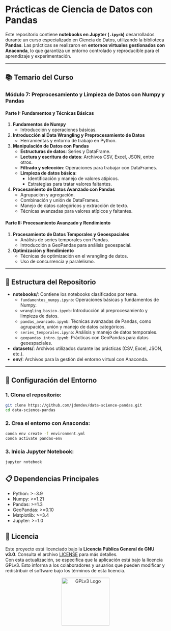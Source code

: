 # Prácticas de Ciencia de Datos con Pandas

Este repositorio contiene **notebooks en Jupyter (`.ipynb`)** desarrollados durante un curso especializado en Ciencia de Datos, utilizando la biblioteca **Pandas**. Las prácticas se realizaron en **entornos virtuales gestionados con Anaconda**, lo que garantiza un entorno controlado y reproducible para el aprendizaje y experimentación.

---

## 📚 Temario del Curso

### **Módulo 7: Preprocesamiento y Limpieza de Datos con Numpy y Pandas**

#### **Parte I: Fundamentos y Técnicas Básicas**
1. **Fundamentos de Numpy**
   - Introducción y operaciones básicas.
2. **Introducción al Data Wrangling y Preprocesamiento de Datos**
   - Herramientas y entorno de trabajo en Python.
3. **Manipulación de Datos con Pandas**
   - **Estructuras de datos**: Series y DataFrame.
   - **Lectura y escritura de datos**: Archivos CSV, Excel, JSON, entre otros.
   - **Filtrado y selección**: Operaciones para trabajar con DataFrames.
   - **Limpieza de datos básica**:
     - Identificación y manejo de valores atípicos.
     - Estrategias para tratar valores faltantes.
4. **Procesamiento de Datos Avanzado con Pandas**
   - Agrupación y agregación.
   - Combinación y unión de DataFrames.
   - Manejo de datos categóricos y extracción de texto.
   - Técnicas avanzadas para valores atípicos y faltantes.

#### **Parte II: Procesamiento Avanzado y Rendimiento**
1. **Procesamiento de Datos Temporales y Geoespaciales**
   - Análisis de series temporales con Pandas.
   - Introducción a GeoPandas para análisis geoespacial.
2. **Optimización y Rendimiento**
   - Técnicas de optimización en el wrangling de datos.
   - Uso de concurrencia y paralelismo.

---

## 📂 Estructura del Repositorio

- **notebooks/**: Contiene los notebooks clasificados por tema.
  - `fundamentos_numpy.ipynb`: Operaciones básicas y fundamentos de Numpy.
  - `wrangling_basico.ipynb`: Introducción al preprocesamiento y limpieza de datos.
  - `pandas_avanzado.ipynb`: Técnicas avanzadas de Pandas, como agrupación, unión y manejo de datos categóricos.
  - `series_temporales.ipynb`: Análisis y manejo de datos temporales.
  - `geopandas_intro.ipynb`: Prácticas con GeoPandas para datos geoespaciales.
- **datasets/**: Archivos utilizados durante las prácticas (CSV, Excel, JSON, etc.).
- **env/**: Archivos para la gestión del entorno virtual con Anaconda.

---

## 🚀 Configuración del Entorno

### 1. Clona el repositorio:
```bash
git clone https://github.com/jdomdev/data-science-pandas.git
cd data-science-pandas
```

### 2. Crea el entorno con Anaconda:
```bash
conda env create -f environment.yml
conda activate pandas-env
```

### 3. Inicia Jupyter Notebook:
```bash
jupyter notebook
```

## 📋 Dependencias Principales
- Python: >=3.9
- Numpy: >=1.21
- Pandas: >=1.3
- GeoPandas: >=0.10
- Matplotlib: >=3.4
- Jupyter: >=1.0


## 📜 Licencia

Este proyecto está licenciado bajo la **Licencia Pública General de GNU v3.0**. Consulta el archivo [LICENSE](./LICENSE) para más detalles.  
Con esta actualización, se especifica que la aplicación está bajo la licencia GPLv3. Esto informa a los colaboradores y usuarios que pueden modificar y redistribuir el software bajo los términos de esta licencia.

<div align="center">
  <img src="https://www.gnu.org/graphics/gplv3-127x51.png" alt="GPLv3 Logo" width="150">
</div>



